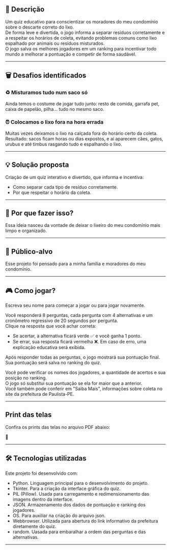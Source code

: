 
## 📝 Descrição
Um quiz educativo para conscientizar os moradores do meu condomínio sobre o descarte correto do lixo.  
De forma leve e divertida, o jogo informa a separar resíduos corretamente e a respeitar os horários de coleta, evitando problemas comuns como lixo espalhado por animais ou resíduos misturados.  
O jogo salva os melhores jogadores em um ranking para incentivar todo mundo a melhorar a pontuação e competir de forma saudável.

---

## 🗑️ Desafios identificados

### ♻️ Misturamos tudo num saco só
Ainda temos o costume de jogar tudo junto: resto de comida, garrafa pet, caixa de papelão, pilha… tudo no mesmo saco.  

### ⏰ Colocamos o lixo fora na hora errada
Muitas vezes deixamos o lixo na calçada fora do horário certo da coleta.  
Resultado: sacos ficam horas ou dias expostos, e aí aparecem cães, gatos, urubus e até timbus rasgando tudo e espalhando o lixo.

---

## 💡 Solução proposta
Criação de um quiz interativo e divertido, que informa e incentiva:
- Como separar cada tipo de resíduo corretamente.
- Por que respeitar o horário da coleta.

---

## 🤔 Por que fazer isso?
Essa ideia nasceu da vontade de deixar o lixeiro do meu condomínio mais limpo e organizado.

---

## 👥 Público-alvo
Esse projeto foi pensado para a minha família e moradores do meu condomínio.  

---

## 🎮 Como jogar?
Escreva seu nome para começar a jogar ou para jogar novamente.

Você responderá 8 perguntas, cada pergunta com 4 alternativas e um cronômetro regressivo de 20 segundos por pergunta.  
Clique na resposta que você achar correta:
- Se acertar, a alternativa ficará verde ✅ e você ganha 1 ponto.
- Se errar, sua resposta ficará vermelha ❌.
Em caso de erro, uma explicação educativa será exibida.

Após responder todas as perguntas, o jogo mostrará sua pontuação final.  
Sua pontuação será salva no ranking do quiz.

Você pode verificar os nomes dos jogadores, a quantidade de acertos e sua posição no ranking.  
O jogo só substitui sua pontuação se ela for maior que a anterior.  
Você também pode conferir em "Saiba Mais", informações sobre coleta no site da prefeitura de Paulista-PE.

---

## Print das telas
Confira os prints das telas no arquivo PDF abaixo:

📄 


---

## 🛠️ Tecnologias utilizadas
Este projeto foi desenvolvido com: 
- Python. Linguagem principal para o desenvolvimento do projeto.
- Tkinter. Para a criação da interface gráfica do quiz.
- PIL (Pillow). Usada para carregamento e redimensionamento das imagens dentro da interface.
- JSON. Armazenamento dos dados de pontuação e ranking dos jogadores.
- OS. Para auxiliar na criação do arquivo json.
- Webbrowser. Utilizada para abertura do link informativo da prefeitura diretamente do quiz.
- random. Uasada para embaralhar a ordem das perguntas e das alternativas.

---
